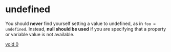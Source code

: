 # undefined

You should **never** find yourself setting a value to undefined, as in `foo = undefined`. Instead, **null should be used** if you are specifying that a property or variable value is not available.

[void 0](JavaScript/Untitled%204/undefined/void%200.md)

